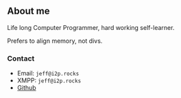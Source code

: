 
## About me

Life long Computer Programmer, hard working self-learner.

Prefers to align memory, not divs.

### Contact

* Email:  `jeff@i2p.rocks`
* XMPP:   `jeff@i2p.rocks`
* [Github](https://github.com/majestrate)
